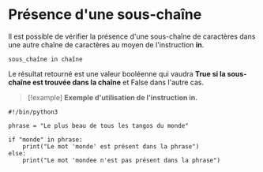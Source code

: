 # Présence d'une sous-chaîne

Il est possible de vérifier la présence d'une sous-chaîne de caractères dans une autre chaîne de caractères au moyen de l'instruction **in**.

``sous_chaîne in chaîne``

Le résultat retourné est une valeur booléenne qui vaudra **True si la sous-chaîne est trouvée dans la chaîne** et False dans l'autre cas.

>[!example] **Exemple d'utilisation de l'instruction in.**
```
#!/bin/python3

phrase = "Le plus beau de tous les tangos du monde"

if "monde" in phrase:
    print("Le mot 'monde' est présent dans la phrase")
else:
    print("Le mot 'mondee n'est pas présent dans la phrase")
```

